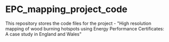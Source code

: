 # EPC_mapping_project_code
This repository stores the code files for the project - "High resolution mapping of wood burning hotspots using Energy Performance Certificates: A case study in England and Wales"
